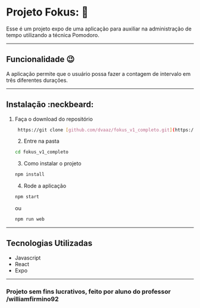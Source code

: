 # Projeto Fokus: 👋

Esse é um projeto expo de uma aplicação para auxiliar na administração de tempo utilizando a técnica Pomodoro.

---

## Funcionalidade :wink:

A aplicação permite que o usuário possa fazer a contagem de intervalo em três diferentes durações.

---

## Instalação :neckbeard:

1. Faça o download do repositório

   ```bash
    https://git clone [github.com/dvaaz/fokus_v1_completo.git](https://github.com/dvaaz/fokus_v1_completo.git)
    ```

   2. Entre na pasta
   ```bash
   cd fokus_v1_completo
   ```

   3. Como instalar o projeto
   ```bash
   npm install
   ```

   4. Rode a aplicação
   ```bash
   npm start
   ```
   ou 
   ```bash
   npm run web
   ```

---


## Tecnologias Utilizadas 

* Javascript
* React
* Expo

---

### Projeto sem fins lucrativos, feito por aluno do   professor /williamfirmino92